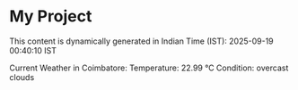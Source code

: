 # My Project

This content is dynamically generated in Indian Time (IST): 2025-09-19 00:40:10 IST


Current Weather in Coimbatore:
Temperature: 22.99 °C
Condition: overcast clouds
